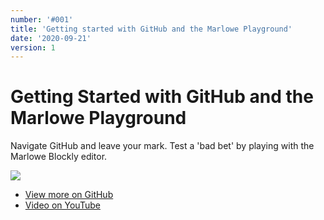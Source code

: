 ```yaml
---
number: '#001'
title: 'Getting started with GitHub and the Marlowe Playground'
date: '2020-09-21'
version: 1
---      
```


# Getting Started with GitHub and the Marlowe Playground

Navigate GitHub and leave your mark. Test a 'bad bet' by playing with the Marlowe Blockly editor.

![](/001cover.png)

- [View more on GitHub](https://github.com/workshop-maybe/sk01-leave-your-mark)
- [Video on YouTube](https://youtu.be/4AHVQCgqhVE)